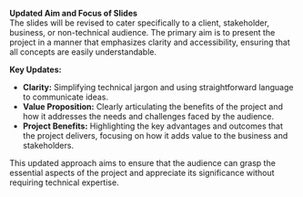 **Updated Aim and Focus of Slides**  
The slides will be revised to cater specifically to a client, stakeholder, business, or non-technical audience. The primary aim is to present the project in a manner that emphasizes clarity and accessibility, ensuring that all concepts are easily understandable.
  
**Key Updates:**  
- **Clarity:** Simplifying technical jargon and using straightforward language to communicate ideas.  
- **Value Proposition:** Clearly articulating the benefits of the project and how it addresses the needs and challenges faced by the audience.  
- **Project Benefits:** Highlighting the key advantages and outcomes that the project delivers, focusing on how it adds value to the business and stakeholders.  

This updated approach aims to ensure that the audience can grasp the essential aspects of the project and appreciate its significance without requiring technical expertise.